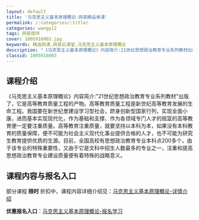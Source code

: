 ```yaml
---
layout: default
title: '马克思主义基本原理概论-网易精品单课'
permalink: /:categories/:title/
categories: wangyi2
tags: 网易提供
cover: 1005916003.jpg
keywords: 精选网课,网易云课堂,马克思主义基本原理概论
description: "《马克思主义基本原理概论》内容简介:21世纪思想政治教育专业系列教材出版了，它是高等教育质量工程的产物。高等教育质量工程是新世纪高等教育发展的生命工程。我国要在新世纪里建设学习型社会，跻身创"
classid: 1005916003
---
```


## 课程介绍

《马克思主义基本原理概论》内容简介:"21世纪思想政治教育专业系列教材"出版了，它是高等教育质量工程的产物。高等教育质量工程是新世纪高等教育发展的生命工程。我国要在新世纪里建设学习型社会，跻身创新型国家行列，实现全面小康，进而基本实现现代化，作为基础和支撑、作为各领域专门人才的摇篮的高等教育便一定要注重质量。高等教育注重质量，就要坚持以本科为本，如果没有本科教育的质量保障，便不可能为社会主义现代化事业提供合格的人才，也不可能为研究生教育提供优质的生源。目前，全国高校有思想政治教育专业本科点200多个，由于该专业的特殊重要性，又由于它是文科中招生人数最多的专业之一，注重和提高思想政治教育专业建设质量便有着特殊的战略意义。

## 课程内容与报名入口

部分课程 **限时** 折扣中，课程内容详细介绍见：[马克思主义基本原理概论-详情介绍](https://study.163.com/course/introduction/1005916003.htm?share=1&shareId=1025206652&utm_campaign=share&utm_medium=iphoneShare&utm_source=&utm_u=1025206652)

**优惠报名入口**：[马克思主义基本原理概论-报名学习](https://study.163.com/course/introduction/1005916003.htm?share=1&shareId=1025206652&utm_campaign=share&utm_medium=iphoneShare&utm_source=&utm_u=1025206652)

